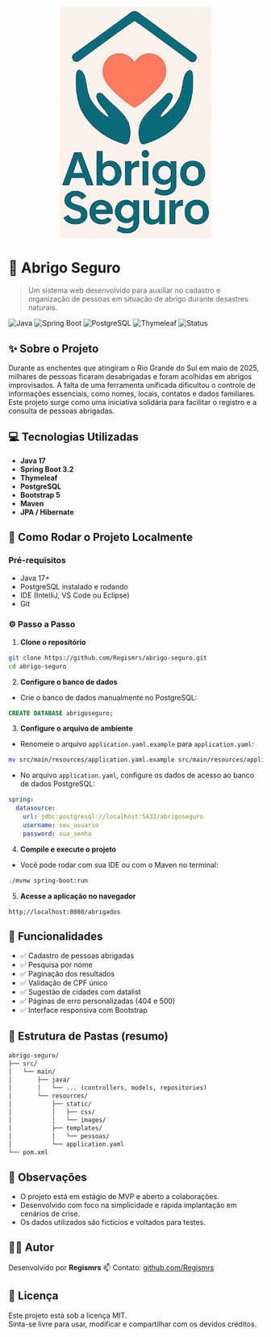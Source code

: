 <p align="center">
  <img src="https://github.com/Regismrs/abrigo-seguro/raw/main/src/main/resources/static/images/logo.png" alt="Logo Abrigo Seguro" width="300">
</p>

# 🛟 Abrigo Seguro

> Um sistema web desenvolvido para auxiliar no cadastro e organização de pessoas em situação de abrigo durante desastres naturais.

![Java](https://img.shields.io/badge/Java-17+-blue)
![Spring Boot](https://img.shields.io/badge/Spring--Boot-3.2-green)
![PostgreSQL](https://img.shields.io/badge/PostgreSQL-15-blue)
![Thymeleaf](https://img.shields.io/badge/Thymeleaf-template--engine-orange)
![Status](https://img.shields.io/badge/MVP-pronto-success)



## ✨ Sobre o Projeto

Durante as enchentes que atingiram o Rio Grande do Sul em maio de 2025, milhares de pessoas ficaram desabrigadas e foram acolhidas em abrigos improvisados. A falta de uma ferramenta unificada dificultou o controle de informações essenciais, como nomes, locais, contatos e dados familiares. Este projeto surge como uma iniciativa solidária para facilitar o registro e a consulta de pessoas abrigadas.



## 💻 Tecnologias Utilizadas

- **Java 17**
- **Spring Boot 3.2**
- **Thymeleaf**
- **PostgreSQL**
- **Bootstrap 5**
- **Maven**
- **JPA / Hibernate**



## 🚀 Como Rodar o Projeto Localmente

### Pré-requisitos

- Java 17+
- PostgreSQL instalado e rodando
- IDE (IntelliJ, VS Code ou Eclipse)
- Git



### ⚙️ Passo a Passo

1. **Clone o repositório**

```bash
git clone https://github.com/Regismrs/abrigo-seguro.git
cd abrigo-seguro
```

2. **Configure o banco de dados**

- Crie o banco de dados manualmente no PostgreSQL:

```sql
CREATE DATABASE abrigoseguro;
```

3. **Configure o arquivo de ambiente**

- Renomeie o arquivo `application.yaml.example` para `application.yaml`:

```bash
mv src/main/resources/application.yaml.example src/main/resources/application.yaml
```

- No arquivo `application.yaml`, configure os dados de acesso ao banco de dados PostgreSQL:

```yaml
spring:
  datasource:
    url: jdbc:postgresql://localhost:5432/abrigoseguro
    username: seu_usuario
    password: sua_senha
```

4. **Compile e execute o projeto**

- Você pode rodar com sua IDE ou com o Maven no terminal:

```bash
./mvnw spring-boot:run
```

5. **Acesse a aplicação no navegador**

```
http://localhost:8080/abrigados
```



## 📸 Funcionalidades

- ✅ Cadastro de pessoas abrigadas
- ✅ Pesquisa por nome
- ✅ Paginação dos resultados
- ✅ Validação de CPF único
- ✅ Sugestão de cidades com datalist
- ✅ Páginas de erro personalizadas (404 e 500)
- ✅ Interface responsiva com Bootstrap



## 📂 Estrutura de Pastas (resumo)

```
abrigo-seguro/
├── src/
│   └── main/
│       ├── java/
│       │   └── ... (controllers, models, repositories)
│       └── resources/
│           ├── static/
│           │   ├── css/
│           │   └── images/
│           ├── templates/
│           │   └── pessoas/
│           └── application.yaml
└── pom.xml
```



## 📌 Observações

- O projeto está em estágio de MVP e aberto a colaborações.
- Desenvolvido com foco na simplicidade e rápida implantação em cenários de crise.
- Os dados utilizados são fictícios e voltados para testes.



## 🧑‍💻 Autor

Desenvolvido por **Regismrs**
📫 Contato: [github.com/Regismrs](https://github.com/Regismrs)



## 🧾 Licença

Este projeto está sob a licença MIT.  
Sinta-se livre para usar, modificar e compartilhar com os devidos créditos.
